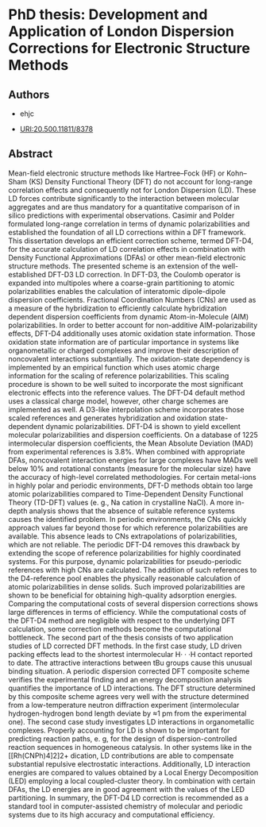 # PhD thesis: Development and Application of London Dispersion Corrections for Electronic Structure Methods

## Authors

- ehjc

- [URI:20.500.11811/8378](http://hdl.handle.net/20.500.11811/8378)

## Abstract

Mean-field electronic structure methods like Hartree–Fock (HF) or Kohn–Sham (KS) Density Functional Theory (DFT) do not account for long-range correlation effects and consequently not for London Dispersion (LD).
These LD forces contribute significantly to the interaction between molecular aggregates and are thus mandatory for a quantitative comparison of in silico predictions with experimental observations.
Casimir and Polder formulated long-range correlation in terms of dynamic polarizabilities and established the foundation of all LD corrections within a DFT framework.
This dissertation develops an efficient correction scheme, termed DFT-D4, for the accurate calculation of LD correlation effects in combination with Density Functional Approximations (DFAs) or other mean-field electronic structure methods.
The presented scheme is an extension of the well-established DFT-D3 LD correction.
In DFT-D3, the Coulomb operator is expanded into multipoles where a coarse-grain partitioning to atomic polarizabilities enables the calculation of interatomic dipole-dipole dispersion coefficients.
Fractional Coordination Numbers (CNs) are used as a measure of the hybridization to efficiently calculate hybridization dependent dispersion coefficients from dynamic Atom-in-Molecule (AIM) polarizabilities.
In order to better account for non-additive AIM-polarizability effects, DFT-D4 additionally uses atomic oxidation state information.
Those oxidation state information are of particular importance in systems like organometallic or charged complexes and improve their description of noncovalent interactions substantially.
The oxidation-state dependency is implemented by an empirical function which uses atomic charge information for the scaling of reference polarizabilities.
This scaling procedure is shown to be well suited to incorporate the most significant electronic effects into the reference values.
The DFT-D4 default method uses a classical charge model, however, other charge schemes are implemented as well.
A D3-like interpolation scheme incorporates those scaled references and generates hybridization and oxidation state-dependent dynamic polarizabilities.
DFT-D4 is shown to yield excellent molecular polarizabilities and dispersion coefficients.
On a database of 1225 intermolecular dispersion coefficients, the Mean Absolute Deviation (MAD) from experimental references is 3.8%.
When combined with appropriate DFAs, noncovalent interaction energies for large complexes have MADs well below 10% and rotational constants (measure for the molecular size) have the accuracy of high-level correlated methodologies.
For certain metal-ions in highly polar and periodic environments, DFT-D methods obtain too large atomic polarizabilities compared to Time-Dependent Density Functional Theory (TD-DFT) values (e. g., Na cation in crystalline NaCl).
A more in-depth analysis shows that the absence of suitable reference systems causes the identified problem.
In periodic environments, the CNs quickly approach values far beyond those for which reference polarizabilities are available.
This absence leads to CNs extrapolations of polarizabilities, which are not reliable. The periodic DFT-D4 removes this drawback by extending the scope of reference polarizabilities for highly coordinated systems.
For this purpose, dynamic polarizabilities for pseudo-periodic references with high CNs are calculated.
The addition of such references to the D4-reference pool enables the physically reasonable calculation of atomic polarizabilities in dense solids.
Such improved polarizabilities are shown to be beneficial for obtaining high-quality adsorption energies.
Comparing the computational costs of several dispersion corrections shows large differences in terms of efficiency.
While the computational costs of the DFT-D4 method are negligible with respect to the underlying DFT calculation, some correction methods become the computational bottleneck.
The second part of the thesis consists of two application studies of LD corrected DFT methods.
In the first case study, LD driven packing effects lead to the shortest intermolecular H· · ·H contact reported to date.
The attractive interactions between tBu groups cause this unusual binding situation.
A periodic dispersion corrected DFT composite scheme verifies the experimental finding and an energy decomposition analysis quantifies the importance of LD interactions.
The DFT structure determined by this composite scheme agrees very well with the structure determined from a low-temperature neutron diffraction experiment (intermolecular hydrogen-hydrogen bond length deviate by ≈1 pm from the experimental one).
The second case study investigates LD interactions in organometallic complexes.
Properly accounting for LD is shown to be important for predicting reaction paths, e. g, for the design of dispersion-controlled reaction sequences in homogeneous catalysis.
In other systems like in the [[Rh(CNPh)4]2]2+ dication, LD contributions are able to compensate substantial repulsive electrostatic interactions.
Additionally, LD interaction energies are compared to values obtained by a Local Energy Decomposition (LED) employing a local coupled-cluster theory.
In combination with certain DFAs, the LD energies are in good agreement with the values of the LED partitioning.
In summary, the DFT-D4 LD correction is recommended as a standard tool in computer-assisted chemistry of molecular and periodic systems due to its high accuracy and computational efficiency.
